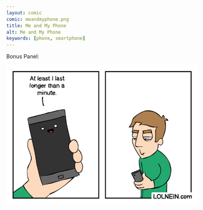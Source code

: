 ```yaml
---
layout: comic
comic: meandmyphone.png
title: Me and My Phone
alt: Me and My Phone
keywords: [phone, smartphone]
---
```


Bonus Panel:

![Me and My Phone Bonus Panel](/images/meandmyphone_bonus.png)
